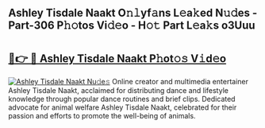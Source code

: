 ## Ashley Tisdale Naakt O𝚗𝚕yf𝚊ns L𝚎a𝚔ed N𝚞𝚍es - Part-306 P𝚑𝚘tos Vi𝚍𝚎o - H𝚘𝚝 Part L𝚎a𝚔s o3Uuu

# <h2><a href="http://kf75o6s.oniu.top/?m=Ashley+Tisdale+Naakt">🔗👉 🔴 Ashley Tisdale Naakt P𝚑ot𝚘𝚜 V𝚒d𝚎o</a></h2>

[![Ashley Tisdale Naakt Nu𝚍e𝚜](https://i.imgur.com/0qMVB7G.gif)](http://kf75o6s.oniu.top/?m=Ashley+Tisdale+Naakt)
Online creator and multimedia entertainer Ashley Tisdale Naakt, acclaimed for distributing dance and lifestyle knowledge through popular dance routines and brief clips. Dedicated advocate for animal welfare Ashley Tisdale Naakt, celebrated for their passion and efforts to promote the well-being of animals.  

